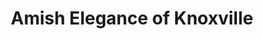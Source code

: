 ---
title: "Amish Elegance of Knoxville"
url: /knoxville/amish-elegance-of-knoxville/
shop: furniture
---